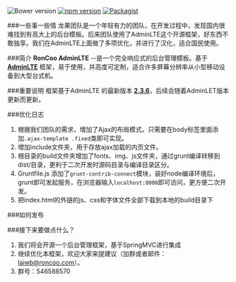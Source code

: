 
![Bower version](https://img.shields.io/bower/v/adminlte.svg)
[![npm version](https://img.shields.io/npm/v/admin-lte.svg)](https://www.npmjs.com/package/admin-lte)
[![Packagist](https://img.shields.io/packagist/v/almasaeed2010/adminlte.svg)](https://packagist.org/packages/almasaeed2010/adminlte)

###一些事一些情
龙果团队是一个年轻有力的团队，在开发过程中，发现国内很难找到有高大上的后台模板。后来团队使用了AdminLTE这个开源框架，好东西不敢独享。我们在AdminLTE上面做了多项优化，并进行了汉化，适合国民使用。

###简介
**RonCoo AdminLTE** --是一个完全响应式的后台管理模板。基于 **[AdminLTE](https://github.com/almasaeed2010/AdminLTE)** 框架，易于使用，并高度可定制，适合许多屏幕分辨率从小型移动设备到大型台式机。

###重要说明
 框架基于AdminLTE 的最新版本 **[2.3.6](https://github.com/almasaeed2010/AdminLTE/tree/v2.3.6)**，后续会随着AdminLET版本更新而更新。

###优化日志
1. 根据我们团队的需求，增加了Ajax的布局模式。只需要在body标签里面添加`.ajax-template .fixed`类即可实现。
2. 增加include文件夹，用于存放ajax加载的内页文件。
3. 根目录的build文件夹增加了fonts、img、js文件夹，通过grunt编译转移到dist/目录，更利于二次开发时源码目录与编译目录区分。
4. Gruntfile.js 添加了`grunt-contrib-connect`模块，装好node编译环境后，grunt即可发起服务，在浏览器输入`localhost:8000`即可访问，更方便二次开发。
5. 把index.html的外链的js、css和字体文件全部下载到本地的build目录下

###如何发布


###接下来要做点什么？
1. 我们将会开源一个后台管理框架，基于SpringMVC进行集成
2. 继续优化本框架，欢迎大家来提建议（加群或者邮件：laiwb@roncoo.com）。
3. 群号：546588570
